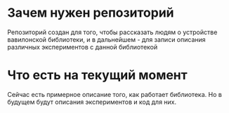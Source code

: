 # Зачем нужен репозиторий

Репозиторий создан для того, чтобы рассказать людям о устройстве вавилонской библиотеки, и в дальнейшем - для записи описания различных экспериментов с данной библиотекой

# Что есть на текущий момент

Сейчас есть примерное описание того, как работает библиотека. Но в будущем будут описания экспериментов и код для них.
